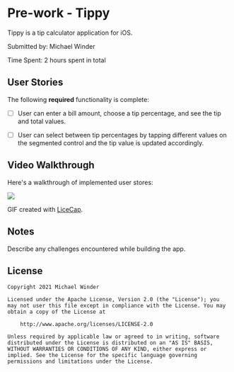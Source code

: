 # Pre-work - Tippy
Tippy is a tip calculator application for iOS.

Submitted by: Michael Winder

Time Spent: 2 hours spent in total

## User Stories

The following **required** functionality is complete:

* [ ] User can enter a bill amount, choose a tip percentage, and see the tip and total values.

* [ ] User can select between tip percentages by tapping different values on the segmented control and the tip value is updated accordingly.

## Video Walkthrough

Here's a walkthrough of implemented user stores:

![](https://i.imgur.com/Avni3et.gif)

GIF created with [LiceCap](http://www.cockos.com/licecap/).

## Notes

Describe any challenges encountered while building the app.

## License

    Copyright 2021 Michael Winder

    Licensed under the Apache License, Version 2.0 (the "License"); you may not user this file except in compliance with the License. You may obtain a copy of the License at

        http://www.apache.org/licenses/LICENSE-2.0

    Unless required by applicable law or agreed to in writing, software distributed under the License is distributed on an "AS IS" BASIS, WITHOUT WARRANTIES OR CONDITIONS OF ANY KIND, either express or implied. See the License for the specific language governing permissions and limitations under the License.
